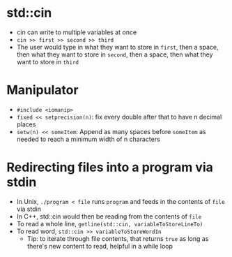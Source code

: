 # std::cin
- cin can write to multiple variables at once
- `cin >> first >> second >> third`
- The user would type in what they want to store in `first`, then a space, then what they want to store in `second`, then a space, then what they want to store in `third`

# Manipulator
- `#include <iomanip>`
- `fixed << setprecision(n)`: fix every double after that to have n decimal places
- `setw(n) << someItem`: Append as many spaces before `someItem` as needed to reach a minimum width of n characters

# Redirecting files into a program via stdin
- In Unix, `./program < file` runs `program` and feeds in the contents of `file` via stdin
- In C++, std::cin would then be reading from the contents of `file`
- To read a whole line, `getline(std::cin, variableToStoreLineTo)`
- To read word, `std::cin >> variableToStoreWordIn`
  - Tip: to iterate through file contents, that returns `true` as long as there's new content to read, helpful in a while loop
